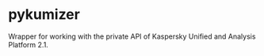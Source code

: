# pykumizer
 Wrapper for working with the private API of Kaspersky Unified and Analysis Platform 2.1.
